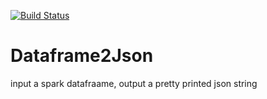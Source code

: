[![Build Status](https://travis-ci.org/navicore/Dataframe2Json.svg?branch=master)](https://travis-ci.org/navicore/Dataframe2Json)

# Dataframe2Json
input a spark datafraame, output a pretty printed json string


